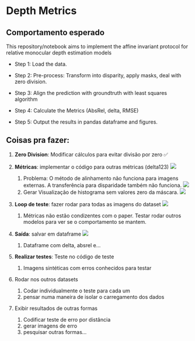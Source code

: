 # Depth Metrics

## Comportamento esperado

This repository/notebook aims to implement the affine invariant protocol for relative monocular depth estimation models

- Step 1: Load the data.

- Step 2: Pre-process: Transform into disparity, apply masks, deal with zero division.

- Step 3: Align the prediction with groundtruth with least squares algorithm

- Step 4: Calculate the Metrics (AbsRel, delta, RMSE)

- Step 5: Output the results in pandas dataframe and figures.  

##  Coisas pra fazer:

1) **Zero Division**: Modificar cálculos para evitar divisão por zero  :white_check_mark:

2) **Métricas**: implementar o código para outras métricas (delta123)   ![](https://geps.dev/progress/100) 
   1) Problema: O método de alinhamento não funciona para imagens externas. A transferência para disparidade também não funciona. ![](https://geps.dev/progress/100)
   2) Gerar Visualização de histograma sem valores zero da máscara. ![](https://geps.dev/progress/100)
  
3) **Loop de teste**: fazer rodar para todas as imagens do dataset  ![](https://geps.dev/progress/50) 
   1) Métricas não estão condizentes com o paper. Testar rodar outros modelos para ver se o comportamento se mantem. 
   

4) **Saída**: salvar em dataframe   ![](https://geps.dev/progress/80) 
   1) Dataframe com delta, absrel e...

5) **Realizar testes**: Teste no código de teste
   1) Imagens sintéticas com erros conhecidos para testar
   
6) Rodar nos outros datasets
   1) Codar individualmente o teste para cada um
   2) pensar numa maneira de isolar o carregamento dos dados
   
7) Exibir resultados de outras formas
   1) Codificar teste de erro por distância
   2) gerar imagens de erro
   3) pesquisar outras formas...